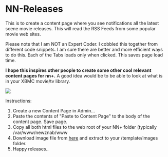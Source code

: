 NN-Releases
===========

This is to create a content page where you see notifications all the latest scene movie releases. This will read the RSS Feeds from some popular movie web sites.

Please note that I am NOT an Expert Coder. I cobbled this together from different code snippets. I am sure there are better and more efficient ways to do this. Each of the Tabs loads only when clicked. This saves page load time. 

<b>I hope this inspires other people to create some other cool relevant content pages for nn+.</b> A good idea would be to be able to look at what is in your XBMC movie/tv library.

<img src="http://s7.postimage.org/zb0jbg3ff/scenereleases.png">

Instructions:

1. Create a new Content Page in Admin...
2. Paste the contents of "Paste to Content Page" to the body of the content page. Save page.
3. Copy all both html files to the web root of your NN+ folder (typically /var/www/newznab/www
4. Download image file from <a href="http://www.mediafire.com/?9e1hqg5f3qz2gmw"> here</a> and extract to your /template/images folder.
4. Happy releases..
